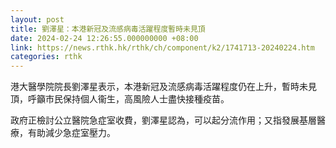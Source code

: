 ```yaml
---
layout: post
title: 劉澤星：本港新冠及流感病毒活躍程度暫時未見頂
date: 2024-02-24 12:26:55.000000000 +08:00
link: https://news.rthk.hk/rthk/ch/component/k2/1741713-20240224.htm
categories: rthk
---
```


港大醫學院院長劉澤星表示，本港新冠及流感病毒活躍程度仍在上升，暫時未見頂，呼籲市民保持個人衞生，高風險人士盡快接種疫苗。

政府正檢討公立醫院急症室收費，劉澤星認為，可以起分流作用；又指發展基層醫療，有助減少急症室壓力。
